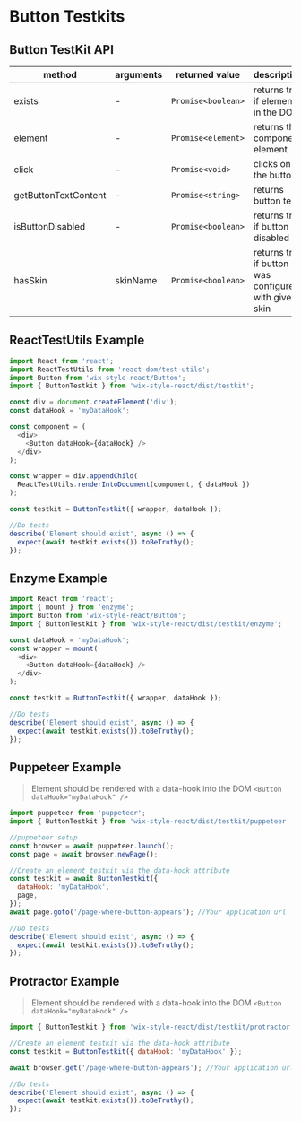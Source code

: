 # Button Testkits

## Button TestKit API

| method               | arguments | returned value     | description                        |
| -------------------- | --------- | ------------------ | ---------------------------------- |
| exists               | -         | `Promise<boolean>` | returns true if element in the DOM |
| element              | -         | `Promise<element>` | returns the component element      |
| click                | -         | `Promise<void>`    | clicks on the button               |
| getButtonTextContent | -         | `Promise<string>`  | returns button text                |
| isButtonDisabled     | -         | `Promise<boolean>` | returns true if button is disabled |
| hasSkin              | skinName  | `Promise<boolean>` | returns true if button was configured with given skin |

## ReactTestUtils Example

```javascript
import React from 'react';
import ReactTestUtils from 'react-dom/test-utils';
import Button from 'wix-style-react/Button';
import { ButtonTestkit } from 'wix-style-react/dist/testkit';

const div = document.createElement('div');
const dataHook = 'myDataHook';

const component = (
  <div>
    <Button dataHook={dataHook} />
  </div>
);

const wrapper = div.appendChild(
  ReactTestUtils.renderIntoDocument(component, { dataHook })
);

const testkit = ButtonTestkit({ wrapper, dataHook });

//Do tests
describe('Element should exist', async () => {
  expect(await testkit.exists()).toBeTruthy();
});
```

## Enzyme Example

```javascript
import React from 'react';
import { mount } from 'enzyme';
import Button from 'wix-style-react/Button';
import { ButtonTestkit } from 'wix-style-react/dist/testkit/enzyme';

const dataHook = 'myDataHook';
const wrapper = mount(
  <div>
    <Button dataHook={dataHook} />
  </div>
);

const testkit = ButtonTestkit({ wrapper, dataHook });

//Do tests
describe('Element should exist', async () => {
  expect(await testkit.exists()).toBeTruthy();
});
```

## Puppeteer Example

> Element should be rendered with a data-hook into the DOM `<Button dataHook="myDataHook" />`

```javascript
import puppeteer from 'puppeteer';
import { ButtonTestkit } from 'wix-style-react/dist/testkit/puppeteer';

//puppeteer setup
const browser = await puppeteer.launch();
const page = await browser.newPage();

//Create an element testkit via the data-hook attribute
const testkit = await ButtonTestkit({
  dataHook: 'myDataHook',
  page,
});
await page.goto('/page-where-button-appears'); //Your application url

//Do tests
describe('Element should exist', async () => {
  expect(await testkit.exists()).toBeTruthy();
});
```

## Protractor Example

> Element should be rendered with a data-hook into the DOM `<Button dataHook="myDataHook" />`

```javascript
import { ButtonTestkit } from 'wix-style-react/dist/testkit/protractor';

//Create an element testkit via the data-hook attribute
const testkit = ButtonTestkit({ dataHook: 'myDataHook' });

await browser.get('/page-where-button-appears'); //Your application url

//Do tests
describe('Element should exist', async () => {
  expect(await testkit.exists()).toBeTruthy();
});
```
